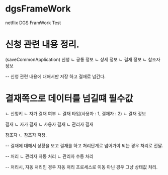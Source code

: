 # dgsFrameWork
netflix DGS FramWork Test

# 신청 관련 내용 정리.

(saveCommonApplication)
신청 
 ㄴ 공통 정보 
 ㄴ 상세 정보
 ㄴ 결재 정보
 ㄴ 참조자 정보

-- 신청 관련 내용에 대해서만 저장 하고 결재로 넘긴다.
# 결재쪽으로 데이터를 넘길떄 필수값
 ㄴ 신청키
 ㄴ 자가 결재 여부
 ㄴ 결재 타입(사용자 : 1, 결재자 : 2)
 ㄴ 결재 정보

결재
 ㄴ 자가 결재
 ㄴ 사용자 결재
 ㄴ 관리자 결재

참조자
 ㄴ 참조자 저장.

-- 결재에 대해서 상황을 보고 결재를 하고 처리단계로 넘어가야 되는 경우 처리로 전달.

-- 
처리
 ㄴ 관리자 자동 처리
 ㄴ 관리자 수동 처리 

-- 처리시, 자동 처리인 경우 자동 처리 프로세스로 이동 아닌 경우 그냥 상태값 처리.

